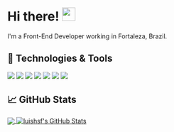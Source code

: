# Hi there! <img src="https://raw.githubusercontent.com/MartinHeinz/MartinHeinz/master/wave.gif" width="30px">

I'm a Front-End Developer working in Fortaleza, Brazil.


## 🔧 Technologies & Tools
![](https://img.shields.io/badge/Vue.js-35495E?style=flat&logo=vue.js&logoColor=4FC08D)
![](https://img.shields.io/badge/React-20232A?style=flat&logo=react&logoColor=61DAFB)
![](https://img.shields.io/badge/React_Native-20232A?style=flat&logo=react&logoColor=61DAFB)
![](https://img.shields.io/badge/JavaScript-F7DF1E?style=flat&logo=javascript&logoColor=black)
![](https://img.shields.io/badge/TypeScript-007ACC?style=flat&logo=typescript&logoColor=white)
![](https://img.shields.io/badge/HTML5-E34F26?style=flat&logo=html5&logoColor=white)
![](https://img.shields.io/badge/CSS3-1572B6?style=flat&logo=css3&logoColor=white)



## &#x1f4c8; GitHub Stats

<a href="https://github.com/luishsf/luishsf">
  <img align="center" src="https://github-readme-stats.vercel.app/api/top-langs/?username=luishsf&theme=blue-green&langs_count=3&hide=html,objective-c,ruby,starlark" />
</a>
<a href="https://github.com/luishsf/luishsf">
  <img align="center" src="https://github-readme-stats.vercel.app/api?username=luishsf&show_icons=true&line_height=27&count_private=true&theme=blue-green" alt="luishsf's GitHub Stats" />
</a>
 
